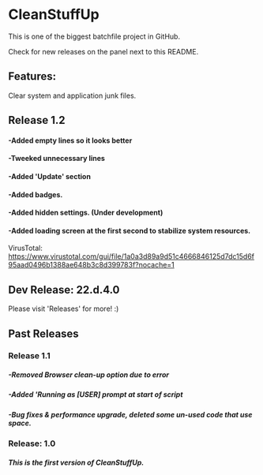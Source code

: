 # CleanStuffUp
This is one of the biggest batchfile project in GitHub.

Check for new releases on the panel next to this README.

## Features:
Clear system and application junk files.

## Release 1.2

#### -Added empty lines so it looks better

#### -Tweeked unnecessary lines

#### -Added 'Update' section

#### -Added badges.

#### -Added hidden settings. (Under development)

#### -Added loading screen at the first second to stabilize system resources.


VirusTotal: https://www.virustotal.com/gui/file/1a0a3d89a9d51c4666846125d7dc15d6f95aad0496b1388ae648b3c8d399783f?nocache=1

## Dev Release: 22.d.4.0

Please visit 'Releases' for more! :)

## Past Releases

### Release 1.1

##### -Removed Browser clean-up option due to error

##### -Added 'Running as [USER] prompt at start of script

##### -Bug fixes & performance upgrade, deleted some un-used code that use space.

### Release: 1.0

##### This is the first version of CleanStuffUp.
